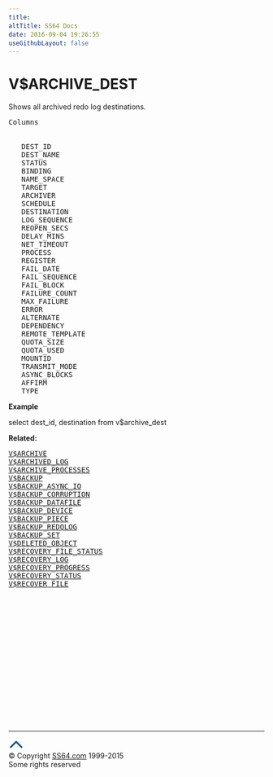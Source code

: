 ```yaml
---
title:
altTitle: SS64 Docs
date: 2016-09-04 19:26:55
useGithubLayout: false
---
```

<!-- #BeginLibraryItem "/Library/head_orav.lbi" --><!-- #EndLibraryItem --><h1>V$ARCHIVE_DEST </h1>  
 <p> Shows all archived redo log destinations.</p> 
 
<pre>Columns

 
   DEST_ID
   DEST_NAME
   STATUS
   BINDING
   NAME_SPACE
   TARGET
   ARCHIVER
   SCHEDULE
   DESTINATION
   LOG_SEQUENCE
   REOPEN_SECS
   DELAY_MINS
   NET_TIMEOUT
   PROCESS
   REGISTER
   FAIL_DATE
   FAIL_SEQUENCE
   FAIL_BLOCK
   FAILURE_COUNT
   MAX_FAILURE
   ERROR
   ALTERNATE
   DEPENDENCY
   REMOTE_TEMPLATE
   QUOTA_SIZE
   QUOTA_USED
   MOUNTID
   TRANSMIT_MODE
   ASYNC_BLOCKS
   AFFIRM
   TYPE</pre>
<p><b>Example</b></p>
<p class="code">select dest_id, destination from v$archive_dest</p>
<p><b>Related:</b></p>
<pre><a href="V$ARCHIVE.html">V$ARCHIVE</a> 
<a href="V$ARCHIVED_LOG.html">V$ARCHIVED_LOG</a> 
<a href="V$ARCHIVE_PROCESSES.html">V$ARCHIVE_PROCESSES</a> 
<a href="V$BACKUP.html">V$BACKUP</a> 
<a href="V$BACKUP_ASYNC_IO.html">V$BACKUP_ASYNC_IO</a> 
<a href="V$BACKUP_CORRUPTION.html">V$BACKUP_CORRUPTION</a> 
<a href="V$BACKUP_DATAFILE.html">V$BACKUP_DATAFILE</a> 
<a href="V$BACKUP_DEVICE.html">V$BACKUP_DEVICE</a> 
<a href="V$BACKUP_PIECE.html">V$BACKUP_PIECE</a> 
<a href="V$BACKUP_REDOLOG.html">V$BACKUP_REDOLOG</a> 
<a href="V$BACKUP_SET.html">V$BACKUP_SET</a> 
<a href="V$DELETED_OBJECT.html">V$DELETED_OBJECT</a> 
<a href="V$RECOVERY_FILE_STATUS.html">V$RECOVERY_FILE_STATUS</a> 
<a href="V$RECOVERY_LOG.html">V$RECOVERY_LOG</a> 
<a href="V$RECOVERY_PROGRESS.html">V$RECOVERY_PROGRESS</a> 
<a href="V$RECOVERY_STATUS.html">V$RECOVERY_STATUS</a> 
<a href="V$RECOVER_FILE.html">V$RECOVER_FILE</a><span class="body"><br></span></pre><!-- #BeginLibraryItem "/Library/foot_orad.lbi" --><p>
<!-- oracle-footer -->
<ins class="adsbygoogle" style="display:inline-block;width:300px;height:250px" data-ad-client="ca-pub-6140977852749469" data-ad-slot="4275490898"></ins>
<script>
(adsbygoogle = window.adsbygoogle || []).push({});
</script></p>
<hr>
<div id="bl" class="footer"><a href="V$ARCHIVE_DEST.html#"><img src="../images/top.png" width="30" height="22" alt="Back to the Top"></a></div>
<div id="br" class="footer, tagline">© Copyright <a href="http://ss64.com/">SS64.com</a> 1999-2015<br>
Some rights reserved</div>
<!-- #EndLibraryItem -->

